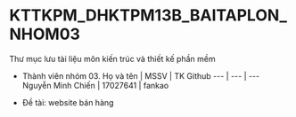 # KTTKPM_DHKTPM13B_BAITAPLON_NHOM03
Thư mục lưu tài liệu môn kiến trúc và thiết kế phần mềm
- Thành viên nhóm 03.
Họ và tên | MSSV | TK Github
--- | --- | ---
Nguyễn Minh Chiến | 17027641 | fankao
   
 - Đề tài: website bán hàng
